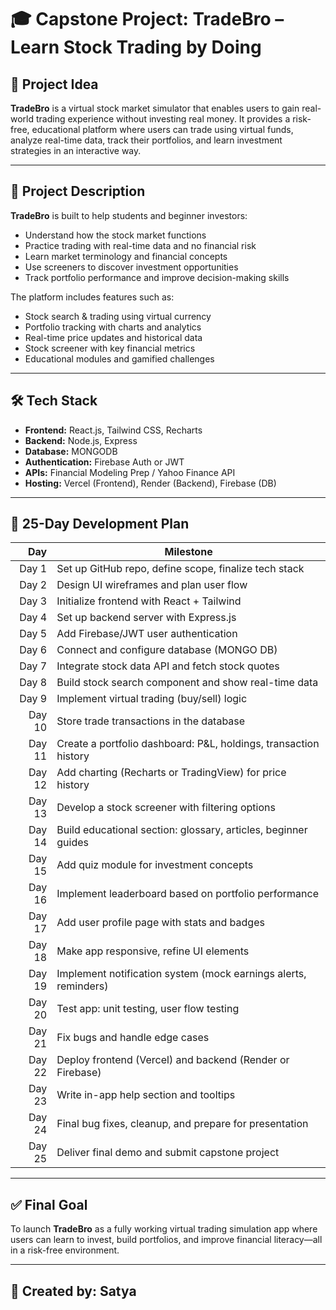 # 🎓 Capstone Project: TradeBro – Learn Stock Trading by Doing

## 📌 Project Idea

**TradeBro** is a virtual stock market simulator that enables users to gain real-world trading experience without investing real money. It provides a risk-free, educational platform where users can trade using virtual funds, analyze real-time data, track their portfolios, and learn investment strategies in an interactive way.

---

## 📖 Project Description

**TradeBro** is built to help students and beginner investors:
- Understand how the stock market functions
- Practice trading with real-time data and no financial risk
- Learn market terminology and financial concepts
- Use screeners to discover investment opportunities
- Track portfolio performance and improve decision-making skills

The platform includes features such as:
- Stock search & trading using virtual currency  
- Portfolio tracking with charts and analytics  
- Real-time price updates and historical data  
- Stock screener with key financial metrics  
- Educational modules and gamified challenges  

---

## 🛠 Tech Stack

- **Frontend:** React.js, Tailwind CSS, Recharts
- **Backend:** Node.js, Express
- **Database:** MONGODB
- **Authentication:** Firebase Auth or JWT
- **APIs:** Financial Modeling Prep / Yahoo Finance API
- **Hosting:** Vercel (Frontend), Render (Backend), Firebase (DB)

---

## 📅 25-Day Development Plan

| **Day** | **Milestone**                                                                    |
|--------:|-----------------------------------------------------------------------------------|
| Day 1   | Set up GitHub repo, define scope, finalize tech stack                            |
| Day 2   | Design UI wireframes and plan user flow                                           |
| Day 3   | Initialize frontend with React + Tailwind                                         |
| Day 4   | Set up backend server with Express.js                                             |
| Day 5   | Add Firebase/JWT user authentication                                              |
| Day 6   | Connect and configure database (MONGO DB)                          |
| Day 7   | Integrate stock data API and fetch stock quotes                                  |
| Day 8   | Build stock search component and show real-time data                             |
| Day 9   | Implement virtual trading (buy/sell) logic                                        |
| Day 10  | Store trade transactions in the database                                          |
| Day 11  | Create a portfolio dashboard: P&L, holdings, transaction history                 |
| Day 12  | Add charting (Recharts or TradingView) for price history                         |
| Day 13  | Develop a stock screener with filtering options                                  |
| Day 14  | Build educational section: glossary, articles, beginner guides                   |
| Day 15  | Add quiz module for investment concepts                                           |
| Day 16  | Implement leaderboard based on portfolio performance                             |
| Day 17  | Add user profile page with stats and badges                                       |
| Day 18  | Make app responsive, refine UI elements                                           |
| Day 19  | Implement notification system (mock earnings alerts, reminders)                  |
| Day 20  | Test app: unit testing, user flow testing                                         |
| Day 21  | Fix bugs and handle edge cases                                                    |
| Day 22  | Deploy frontend (Vercel) and backend (Render or Firebase)                        |
| Day 23  | Write in-app help section and tooltips                                            |
| Day 24  | Final bug fixes, cleanup, and prepare for presentation                           |
| Day 25  | Deliver final demo and submit capstone project                                    |

---

## ✅ Final Goal

To launch **TradeBro** as a fully working virtual trading simulation app where users can learn to invest, build portfolios, and improve financial literacy—all in a risk-free environment.

---

## 🙌 Created by: Satya
